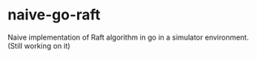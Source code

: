 # naive-go-raft
Naive implementation of Raft algorithm in go in a simulator environment. (Still working on it)
